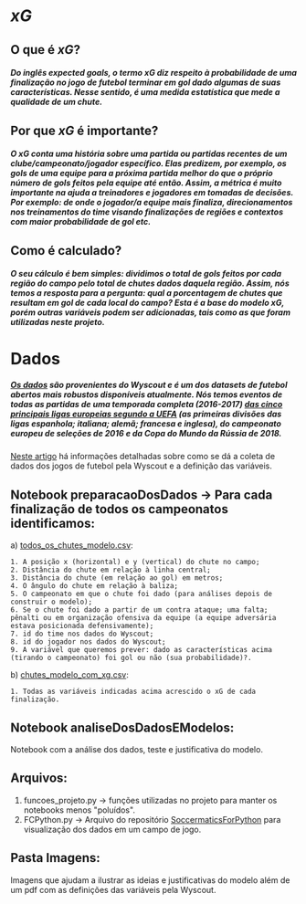 # **_xG_**

## **O que é _xG_?**

##### Do inglês _expected goals_, o termo _xG_ diz respeito à probabilidade de uma finalização no jogo de futebol terminar em gol dado algumas de suas características. Nesse sentido, é uma medida estatística que mede a qualidade de um chute.

## **Por que _xG_ é importante?**

##### O _xG_ conta uma história sobre uma partida ou partidas recentes de um clube/campeonato/jogador específico. Elas predizem, por exemplo, os gols de uma equipe para a próxima partida melhor do que o próprio número de gols feitos pela equipe até então. Assim, a métrica é muito importante na ajuda a treinadores e jogadores em tomadas de decisões. Por exemplo: de onde o jogador/a equipe mais finaliza, direcionamentos nos treinamentos do time visando finalizações de regiões e contextos com maior probabilidade de gol etc.

## **Como é calculado?**

##### O seu cálculo é bem simples: dividimos o total de gols feitos por cada região do campo pelo total de chutes dados daquela região. Assim, nós temos a resposta para a pergunta: qual a porcentagem de chutes que resultam em gol de cada local do campo? Esta é a base do modelo xG, porém outras variáveis podem ser adicionadas, tais como as que foram utilizadas neste projeto.

# **Dados**

##### [Os dados]("https://github.com/Fabiano23/xG/blob/main/events.tar.gz") são provenientes do Wyscout e é um dos datasets de futebol abertos mais robustos disponíveis atualmente. Nós temos eventos de todas as partidas de uma temporada completa (2016-2017) [das cinco principais ligas europeias segundo a UEFA]("https://www.uefa.com/memberassociations/uefarankings/country/#/yr/2019") (as primeiras divisões das ligas espanhola; italiana; alemã; francesa e inglesa), do campeonato europeu de seleções de 2016 e da Copa do Mundo da Rússia de 2018.

[Neste artigo]("https://www.nature.com/articles/s41597-019-0247-7") há informações detalhadas sobre como se dá a coleta de dados dos jogos de futebol pela Wyscout e a definição das variáveis.

## Notebook preparacaoDosDados -> Para cada finalização de todos os campeonatos identificamos:

  a) [todos_os_chutes_modelo.csv]("https://raw.githubusercontent.com/Fabiano23/xG/main/todos_os_chutes_modelo.csv"):
    
    1. A posição x (horizontal) e y (vertical) do chute no campo;
    2. Distância do chute em relação à linha central;
    3. Distância do chute (em relação ao gol) em metros;
    4. O ângulo do chute em relação à baliza;
    5. O campeonato em que o chute foi dado (para análises depois de construir o modelo);
    6. Se o chute foi dado a partir de um contra ataque; uma falta; pênalti ou em organização ofensiva da equipe (a equipe adversária estava posicionada defensivamente);
    7. id do time nos dados do Wyscout;
    8. id do jogador nos dados do Wyscout;
    9. A variável que queremos prever: dado as características acima (tirando o campeonato) foi gol ou não (sua probabilidade)?.
  
  b) [chutes_modelo_com_xg.csv]("https://raw.githubusercontent.com/Fabiano23/xG/main/chutes_modelo_com_xg.csv"):
    
    1. Todas as variáveis indicadas acima acrescido o xG de cada finalização.

## Notebook analiseDosDadosEModelos:

  Notebook com a análise dos dados, teste e justificativa do modelo.
  
## Arquivos:

  1. funcoes_projeto.py -> funções utilizadas no projeto para manter os notebooks menos "poluídos".
  2. FCPython.py -> Arquivo do repositório [SoccermaticsForPython]("https://github.com/Friends-of-Tracking-Data-FoTD/SoccermaticsForPython") para visualização dos dados em um campo de jogo.
  
## Pasta Imagens:
  Imagens que ajudam a ilustrar as ideias e justificativas do modelo além de um pdf com as definições das variáveis pela Wyscout.
